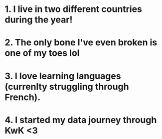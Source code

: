 # 1. I live in two different countries during the year! 
# 2. The only bone I've even broken is one of my toes lol
# 3. I love learning languages (currenlty struggling through French).
# 4. I started my data journey through KwK <3
